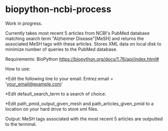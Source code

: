 # biopython-ncbi-process
Work in progress.

Currently takes most recent 5 articles from NCBI's PubMed database matching search term "Alzheimer Disease"[MeSH] and returns the associated MeSH tags with these articles. Stores XML data on local disk to minimize number of queries to the PubMed database.

Requirements:
BioPython
https://biopython.org/docs/1.76/api/index.html#

How to use:

*Edit the following line to your email:
Entrez.email = 'your_email@example.com'

*Edit default_search_term to a search of choice.

*Edit path_pmid_output_given_mesh and path_articles_given_pmid to a location on your hard drive to store xml files.



Output:
MeSH tags associated with the most recent 5 articles are outputted to the terminal.
